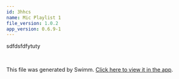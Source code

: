 ```yaml
---
id: 3hhcs
name: Mic Playlist 1
file_version: 1.0.2
app_version: 0.6.9-1
---
```


<!-- Intro - Do not remove this comment -->
sdfdsfdfytuty

<br/>

This file was generated by Swimm. [Click here to view it in the app](https://swimm-web-app.web.app/repos/Z2l0aHViJTNBJTNBZml0Yml0LWFwaS1leGFtcGxlLWphdmEyJTNBJTNBbWl4ZWxsZW50/docs/3hhcs).
